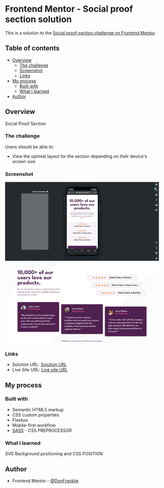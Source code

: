 # Frontend Mentor - Social proof section solution

This is a solution to the [Social proof section challenge on Frontend Mentor](https://www.frontendmentor.io/challenges/social-proof-section-6e0qTv_bA).

## Table of contents

- [Overview](#overview)
  - [The challenge](#the-challenge)
  - [Screenshot](#screenshot)
  - [Links](#links)
- [My process](#my-process)
  - [Built with](#built-with)
  - [What I learned](#what-i-learned)
- [Author](#author)


## Overview
Social Proof Section

### The challenge

Users should be able to:

- View the optimal layout for the section depending on their device's screen size

### Screenshot

![Alt text](design/mobile-view.jpg)![Alt text](design/desktop-screenshot.jpg)
### Links

- Solution URL: [Solution URL](https://github.com/DonFranklie/social-proof-section-master)
- Live Site URL: [Live site URL](https://donfranklie.github.io/social-proof-section-master/)

## My process

### Built with

- Semantic HTML5 markup
- CSS custom properties
- Flexbox
- Mobile-first workflow
- [SASS](https://sass-lang.com/) - CSS PREPROCESSOR

### What I learned

SVG Background positioning and CSS POSITION

## Author

- Frontend Mentor - [@DonFranklie](https://www.frontendmentor.io/profile/DonFranklie)

